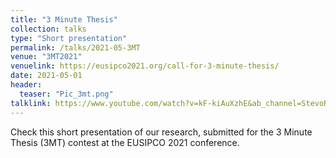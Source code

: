 ```yaml
---
title: "3 Minute Thesis"
collection: talks
type: "Short presentation"
permalink: /talks/2021-05-3MT
venue: "3MT2021"
venuelink: https://eusipco2021.org/call-for-3-minute-thesis/
date: 2021-05-01
header:
  teaser: "Pic_3mt.png"
talklink: https://www.youtube.com/watch?v=kF-kiAuXzhE&ab_channel=StevoRackovic
---
```


Check this short presentation of our research, submitted for the 3 Minute Thesis (3MT) contest at the EUSIPCO 2021 conference.
